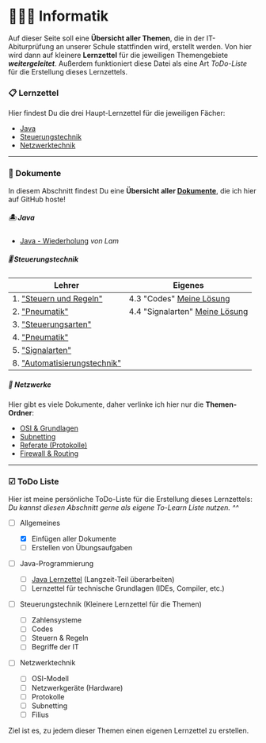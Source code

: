 # 👨🏽‍💻 Informatik

Auf dieser Seite soll eine **Übersicht aller Themen**, die in der IT-Abiturprüfung an unserer Schule stattfinden wird, erstellt werden. Von hier wird dann auf kleinere **Lernzettel** für die jeweiligen Themengebiete ***weitergeleitet***. Außerdem funktioniert diese Datei als eine Art *ToDo-Liste* für die Erstellung dieses Lernzettels.

### 📋 Lernzettel

Hier findest Du die drei Haupt-Lernzettel für die jeweiligen Fächer:

- [Java](pages/JAVA.md)
- [Steuerungstechnik](pages/STEUERUNG.md)
- [Netzwerktechnik](pages/NETZWERKE.md)

------

### 📰 Dokumente

In diesem Abschnitt findest Du eine **Übersicht aller [Dokumente](docs)**, die ich hier auf GitHub hoste!

##### 🏝 Java

- [Java - Wiederholung](docs/java_wdh.pdf) *von Lam* 

##### 🎚 Steuerungstechnik

| Lehrer                                                       | Eigenes                                                   |
| ------------------------------------------------------------ | --------------------------------------------------------- |
| 1. ["Steuern und Regeln"](docs/steuerung/01_Steuern_und_Regeln.pdf) | 4.3 "Codes" [Meine Lösung](docs/steuerung/4.3_Codes.docx) |
| 2. ["Pneumatik"](docs/steuerung/02_Pneumatik.pdf)            | 4.4 "Signalarten" [Meine Lösung](docs/steuerung/4.4.docx) |
| 3. ["Steuerungsarten"](docs/steuerung/03_Steuerungsarten.pdf) |                                                           |
| 4. ["Pneumatik"](docs/steuerung/04_Pneumatik.pdf)            |                                                           |
| 5. ["Signalarten"](docs/steuerung/05_Signalarten.pdf)        |                                                           |
| 8. ["Automatisierungstechnik"](docs/steuerung/08_Automatisierungstechnik.pdf) |                                                           |

##### 🔌 Netzwerke

Hier gibt es viele Dokumente, daher verlinke ich hier nur die **Themen-Ordner**:

- [OSI & Grundlagen](docs/netzwerke/osi_u_grundlagen)
- [Subnetting](docs/netzwerke/subnetting)
- [Referate (Protokolle)](docs/netzwerke/referate)
- [Firewall & Routing](docs/netzwerke/advanced)

------

### ☑ ToDo Liste

Hier ist meine persönliche ToDo-Liste für die Erstellung dieses Lernzettels:
*Du kannst diesen Abschnitt gerne als eigene To-Learn Liste nutzen. ^^*

- [ ] Allgemeines
  - [x] Einfügen aller Dokumente
  - [ ] Erstellen von Übungsaufgaben
- [ ] Java-Programmierung
  - [ ] [Java Lernzettel](pages/JAVA.md) (Langzeit-Teil überarbeiten)
  - [ ] Lernzettel für technische Grundlagen (IDEs, Compiler, etc.)
- [ ] Steuerungstechnik (Kleinere Lernzettel für die Themen)

  - [ ] Zahlensysteme
  - [ ] Codes
  - [ ] Steuern & Regeln
  - [ ] Begriffe der IT
- [ ] Netzwerktechnik

  - [ ] OSI-Modell
  - [ ] Netzwerkgeräte (Hardware)
  - [ ] Protokolle
  - [ ] Subnetting
  - [ ] Filius

Ziel ist es, zu jedem dieser Themen einen eigenen Lernzettel zu erstellen.